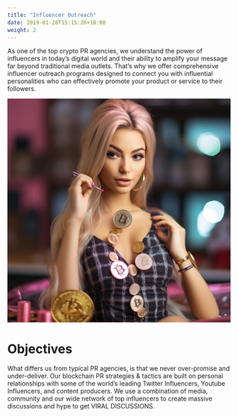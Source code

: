 ```yaml
---
title: "Influencer Outreach"
date: 2019-01-28T15:15:26+10:00
weight: 2
---
```


As one of the top crypto PR agencies, we understand the power of influencers in today’s digital world and their ability to amplify your message far beyond traditional media outlets. That’s why we offer comprehensive influencer outreach programs designed to connect you with influential personalities who can effectively promote your product or service to their followers.  

![Accounting Services](/images/influencer.jpg)

# Objectives

What differs us from typical PR agencies, is that we never over-promise and under-deliver. Our blockchain PR strategies & tactics are built on personal relationships with some of the world’s leading Twitter Influencers, Youtube Influencers, and content producers. We use a combination of media, community and our wide network of top influencers to create massive discussions and hype to get VIRAL DISCUSSIONS.
